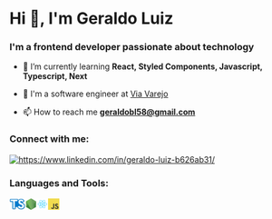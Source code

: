 <h1 align="left">Hi 👋, I'm Geraldo Luiz</h1>
<h3 align="left">I'm a frontend developer passionate about technology</h3>


- 🌱 I’m currently learning **React, Styled Components, Javascript, Typescript, Next**

- 🚀 I'm a software engineer at [Via Varejo](https://www.viavarejo.com.br/)

<!-- - 👨‍💻 All of my projects are available at [https://geraldoluiz-dev.vercel.app/](https://geraldoluiz-dev.vercel.app/)-->

- 📫 How to reach me **geraldobl58@gmail.com**

<h3 align="left">Connect with me:</h3>
<p align="left">
<a href="https://linkedin.com/in/https://www.linkedin.com/in/geraldo-luiz-b626ab31/" target="blank"><img align="center" src="https://raw.githubusercontent.com/rahuldkjain/github-profile-readme-generator/master/src/images/icons/Social/linked-in-alt.svg" alt="https://www.linkedin.com/in/geraldo-luiz-b626ab31/" height="20" width="20" /></a>
</p>


<h3 align="left">Languages and Tools:</h3>

<img align="left" height="20" src="https://raw.githubusercontent.com/geraldobl58/geraldobl58/master/images/typescript.png">
<img align="left" height="20" src="https://raw.githubusercontent.com/geraldobl58/geraldobl58/master/images/nodejs.png">
<img align="left" height="20" src="https://raw.githubusercontent.com/geraldobl58/geraldobl58/master/images/react.png">
<img height="20" src="https://raw.githubusercontent.com/geraldobl58/geraldobl58/master/images/javascript.png">
